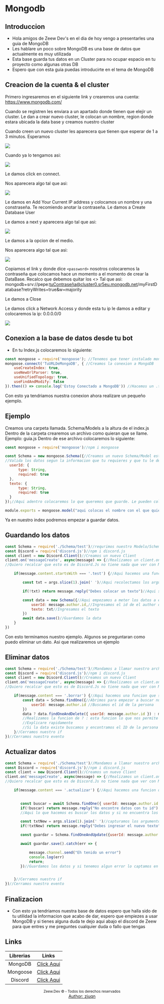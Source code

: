 # Mongodb

## Introduccion
* Hola amigos de Zeew Dev's en el dia de hoy vengo a presentarles una guia de MongoDB
* Les hablare un poco sobre MongoDB es una base de datos que actualmente es muy utilizada
* Esta base guarda tus datos en un Cluster para no ocupar espacio en tu proyecto como algunas otras DB
* Espero que con esta guia puedas introducirte en el tema de MongoDB

## Creacion de la cuenta & el cluster

Primero ingresaremos en el siguiente link y crearemos una cuenta: https://www.mongodb.com/

Cuando se registren les enviara a un apartado donde tienen que elejir un cluster. Le dan a crear nuevo cluster, le colocan un nombre, region donde estara ubicada la data base y creamos nuestro cluster

Cuando creen un nuevo cluster les aparecera que tienen que esperar de 1 a 3 minutos. Esperamos

![](https://i.gyazo.com/f11f21c3c5947f592aac7fa72a0012cd.png)

Cuando ya lo tengamos asi: 

![](https://i.gyazo.com/f088d853561c6229505ee7abd9df902f.png)

Le damos click en connect.


Nos aparecera algo tal que asi:


![](https://i.gyazo.com/8a5c8f54bf71e5c2dd1d811695e18448.png)


Le damos en Add Your Current IP address y colocamos un nombre y una constraseña. Te recomiendo anotar la contraseña. Le damos a Create Database User

Le damos a next y aparecera algo tal que asi:


![](https://i.gyazo.com/58caf55e455a44fefe13177df9056774.png)

Le damos a la opcion de el medio.

Nos aparecera algo tal que asi:


![](https://i.gyazo.com/f56ea22ef93f8b779676c3455c6f5a1e.png)


Copiamos el link y donde dice `<password>` nosotros colocaremos la contraseña que colocamos hace un momento a el momento de crear la DataBase. Recalco que debemos quitar los <>
Tal que asi: mongodb+srv://pepe:tuContraseña@cluster0.sr5eu.mongodb.net/myFirstDatabase?retryWrites=true&w=majority

Le damos a Close

Le damos click a Network Access y donde esta tu ip le damos a editar y colocaremos la ip: 0.0.0.0/0

![](https://i.gyazo.com/88c7d5812ba9d6840b06fcee1750071f.png)

## Conexion a la base de datos desde tu bot

- En tu Index.js colocaremos lo siguiente: 

```js
const mongoose = require('mongoose'); //Tenemos que tener instalado mongoose | npm i mongoose
mongoose.connect('TuURLDeMongoDB', { //Creamos la conexion a MongoDB
    useCreateIndex: true,
    useNewUrlParser: true,
    useUnifiedTopology: true,
    useFindAndModify: false
}).then(() => console.log('Estoy Conectado a MongoDB')) //Hacemos un .then dentro de el then colocaremos un console.log donde le diremos a la consola que cuando realize la conexion a mongodb envie Estoy Conectado a MongoDB
```

Con esto ya tendriamos nuestra conexion ahora realizare un pequeño ejemplo.

## Ejemplo

Creamos una carpeta llamada. Schema/Models a la altura de el index.js
Dentro de la carpeta crearemos un archivo como quieran que se llame. Ejemplo: guia.js
Dentro de ese archivo colocaremos lo siguiente: 

```js
const mongoose = require('mongoose')//npm i mongoose

const Schema = new mongoose.Schema({//Creamos un nuevo Schema/Model esto lo que hace es validar los datos antes de subirlo a la web
//Valida los datos segun la informacion que tu requieres y que tu le des
  userId: {
      type: String,
      required: true
  },
  texto: {
      type: String,
      required: true
  }
});//Aqui adentro colocaremos lo que queremos que guarde. Le pueden colocar el nombre que quieran. Pero en type debes colocar: String, Boolean, Array, Number entre esas tienes que colocar existen mas pero esas son las basicas

module.exports = mongoose.model("aqui colocas el nombre con el que quieres que se guarde dentro de el cluster", Schema)//Y Exportamos
```

Ya en nuestro index podremos empezar a guardar datos.

## Guardando los datos

```js
const Schema = require('./Schema/test')//requrimos nuestro Modelo/Schema
const Discord = require('discord.js')//npm i discord.js
const client = new Discord.Client()//Creamos un nuevo Client
client.on('messageCreate', async(message) => {//Realizamos un client.on o un nuevo evento
//Quiero recalcar que esto es de Discord.Js no tiene nada que ver con MongoDB este evento que acabamos de crear es de la libreria de Discord.Js

    if(message.content.startsWith === '.test') {//Aqui hacemos una funcion que si el mensaje empieza con .test envia el comando

        const txt = args.slice(1).join(' ')//Aqui recolectamos los argumentos que el usuario ingrese

        if(!txt) return message.reply("Debes colocar un texto")//Aqui si el usuario no ingresa un texto retornara y le enviara "Debes colocar un texto"

        const data = new Schema({//Aqui empezamos a meter los datos a el Schema/Model
            userId: message.author.id,//Ingresamos el id de el author de el mensaje
            texto: txt//Ingresamos el texto
        })
        await data.save()//Guardamos la data
    }
})
```

Con esto terminamos nuestro ejemplo. Algunos se preguntaran como puedo eliminar un dato. Asi que realizaremos un ejemplo

## Eliminar datos

```js
const Schema = require('./Schema/test')//Mandamos a llamar nuestro archivo/model
const Discord = require('discord.js')//npm i discord.js
const client = new Discord.Client()//Creamos un nuevo Client
client.on('messageCreate', async(message) => {//Realizamos un client.on o un nuevo evento
//Quiero recalcar que esto es de Discord.Js no tiene nada que ver con MongoDB este evento que acabamos de crear es de la libreria de Discord.Js

    if(message.content === '.borrar') {//Aqui hacemos una funcion que si el mensaje empieza con .borrar envia el comando
        const data = Schema.findOne({//Abrimos para empezar a buscar nuestros datos
            userId: message.author.id //Buscamos el id de la persona 
        })
        data ? data.findOneAndDelete({ userId: message.author.id }) : message.reply("No encontre datos")
        //Realizamos la funcion de ? : esta funcion lo que nos permite hacer es que si los datos existen realiza la funcion siguiente y si no existe pues retorna
        //Explicare rapidamente
        //Si la data existe buscamos y encontramos el ID de la persona y la eliminamos y si no existe enviamos a el canal "No encontre datos"
    }//Cerramos nuestro if
})//Cerramos nuestro evento
```

## Actualizar datos

```js
const Schema = require('./Schema/test')//Mandamos a llamar nuestro archivo/model
const Discord = require('discord.js')//npm i discord.js
const client = new Discord.Client()//Creamos un nuevo Client
client.on('messageCreate', async(message) => {//Realizamos un client.on o un nuevo evento
//Quiero recalcar que esto es de Discord.Js no tiene nada que ver con MongoDB este evento que acabamos de crear es de la libreria de Discord.Js

    if(message.content === '.actualizar') {//Aqui hacemos una funcion que si el mensaje empieza con .actualizar envia el comando
    

       const buscar = await Schema.findOne({ userId: message.author.id })
       if(!buscar) return message.reply("No encontre datos con tu id")
       //Aqui lo que hacemos es buscar los datos y si no encuentra los datos enviamos el mensaje "No encontre datos con tu id"

       const txtNew = args.slice(1).join(' ')//capturamos los argumentos que la persona escriba
       if(!txtNew) return message.reply("Debes ingresar el nuevo texto")//Si no ingresa retornamos con el mensaje

       const guardar = Schema.findOneAndUpdate({userId: message.author.id}, {texto: txtNew})//Guardamos los datos

       await guardar.save().catch(err => {

           message.channel.send("Eh tenido un error")
           console.log(err)
           return;
       })//Guardamos los datos y si tenemos algun error lo captamos en la consola y enviamos a el canal donde se ejecuto el mensaje que el bot tuvo un error a el intentar guardar los datos


    }//Cerramos nuestro if
})//Cerramos nuestro evento
```

## Finalizacion

- Con esto ya tendriamos nuestra base de datos espero que halla sido de tu utilidad la informacion que acabo de dar, espero que empiezes a usar MongoDB y si tienes alguna duda te dejo aqui abajo el discord de Zeew para que entres y me preguntes cualquier duda o fallo que tengas

## Links

| Librerias |                    Links                    |
| :-------: | :-----------------------------------------: |
|  MongoDB  |   [Click Aqui](https://www.mongodb.com/)    |
| Mongoose  |    [Click Aqui](https://mongoosejs.com)     |
|  Discord  | [Click Aqui](https://discord.gg/6tCdxshm9w) |

<div align="center">
    <small>Zeew.Dev &copy ▫ Todos los derechos reservados</small> <br>
    <a href="/init/equipo/zJuqn.html">Author: zjuqn</a>
</div>